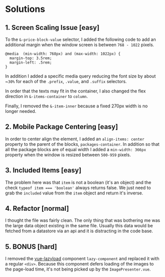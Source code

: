 # Solutions

## 1. Screen Scaling Issue [easy]

To the `&-price-block-value` selector, I added the following code to add an additional margin when the window screen is between `768 - 1022` pixels. 

```
@media  (min-width: 768px) and (max-width: 1022px) {
  margin-top: 3.5rem;
  margin-left: .5rem;
}
```

In addition I added a specific media query reducing the font size by about ~`30%` for each of the `.prefix`, `.value`, and `.suffix` selectors. 

In order that the texts may fit in the container, I also changed the flex direction in `&-items-container` to `column`.

Finally, I removed the `&-item-inner` because a fixed 270px width is no longer needed. 
  
## 2. Mobile Package Centering [easy]

In order to center align the element, I added an `align-items: center` property to the parent of the blocks, `packages-container`. In addition so that all the package blocks are of equal width I added a `min-width: 366px` property when the window is resized between `500-959` pixels.

## 3. Included Items [easy]

The problem here was that `item` is not a boolean (it's an object) and the check `typeof item === 'boolean'` always returns false. We just need to grab the `included` value from the `item` object and return it's inverse.

## 4. Refactor [normal]

I thought the file was fairly clean. The only thing that was bothering me was the large data object existing in the same file. Usually this data would be fetched from a datastore via an api and it is distracting in the code base. 

## 5. BONUS [hard]

I removed the [vue-lazyload](https://github.com/hilongjw/vue-lazyload#usage) component `lazy-component` and replaced it with a regular `<div>`. Because this component defers loading of the images to the page-load time, it's not being picked up by the `ImagePresenter.vue`.



